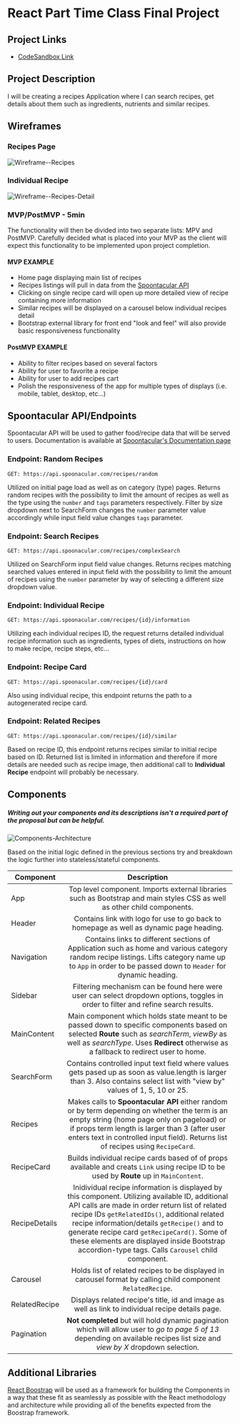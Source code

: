 # React Part Time Class Final Project

## Project Links

- [CodeSandbox Link]()

## Project Description

I will be creating a recipes Application where I can search recipes, get details about them such as ingredients, nutrients and similar recipes.


## Wireframes

### Recipes Page
![Wireframe--Recipes](https://github.com/patbou02/rctr-final-project/blob/main/Wireframe--Recipes2.png)
### Individual Recipe
![Wireframe--Recipes-Detail](https://github.com/patbou02/rctr-final-project/blob/main/Wireframe--Recipe-Detail2.png)

### MVP/PostMVP - 5min

The functionality will then be divided into two separate lists: MPV and PostMVP.  Carefully decided what is placed into your MVP as the client will expect this functionality to be implemented upon project completion.  

#### MVP EXAMPLE
- Home page displaying main list of recipes
- Recipes listings will pull in data from the [Spoontacular API](https://spoontacular.com)
- Clicking on single recipe card will open up more detailed view of recipe containing more information
- Similar recipes will be displayed on a carousel below individual recipes detail
- Bootstrap external library for front end "look and feel" will also provide basic responsiveness functionality

#### PostMVP EXAMPLE

- Ability to filter recipes based on several factors
- Ability for user to favorite a recipe
- Ability for user to add recipes cart
- Polish the responsiveness of the app for multiple types of displays (i.e. mobile, tablet, desktop, etc...)

## Spoontacular API/Endpoints

Spoontacular API will be used to gather food/recipe data that will be served to users. Documentation is available at [Spoontacular's Documentation page](https://spoontacular.com/food-api/docs)

### Endpoint: Random Recipes

```
GET: https://api.spoonacular.com/recipes/random
```
Utilized on initial page load as well as on category (type) pages. Returns random recipes with the possibility to limit the amount of recipes as well as the type using the `number` and `tags` parameters respectively. Filter by size dropdown next to SearchForm changes the `number` parameter value accordingly while input field value changes `tags` parameter.

### Endpoint: Search Recipes

```
GET: https://api.spoonacular.com/recipes/complexSearch
```
Utilized on SearchForm input field value changes. Returns recipes matching searched values entered in input field with the possibility to limit the amount of recipes using the `number` parameter by way of selecting a different size dropdown value.

### Endpoint: Individual Recipe

```
GET: https://api.spoonacular.com/recipes/{id}/information
```
Utilizing each individual recipes ID, the request returns detailed individual recipe information such as ingredients, types of diets, instructions on how to make recipe, recipe steps, etc...

### Endpoint: Recipe Card

```
GET: https://api.spoonacular.com/recipes/{id}/card
```
Also using individual recipe, this endpoint returns the path to a autogenerated recipe card.

### Endpoint: Related Recipes

```
GET: https://api.spoonacular.com/recipes/{id}/similar
```
Based on recipe ID, this endpoint returns recipes similar to initial recipe based on ID. Returned list is limited in information and therefore if more details are needed such as recipe image, then additional call to **Individual Recipe** endpoint will probably be necessary.

## Components
##### Writing out your components and its descriptions isn't a required part of the proposal but can be helpful.

![Components-Architecture](https://github.com/patbou02/rctr-final-project/blob/main/component-architecture2.png)

Based on the initial logic defined in the previous sections try and breakdown the logic further into stateless/stateful components. 

| Component | Description | 
| --- | :---: |  
| App | Top level component. Imports external libraries such as Bootstrap and main styles CSS as well as other child components. | 
| Header | Contains link with logo for use to go back to homepage as well as dynamic page heading. | 
| Navigation | Contains links to different sections of Application such as home and various category random recipe listings. Lifts category name up to `App` in order to be passed down to `Header` for dynamic heading. | 
| Sidebar | Filtering mechanism can be found here were user can select dropdown options, toggles in order to filter and refine search results. | 
| MainContent | Main component which holds state meant to be passed down to specific components based on selected **Route** such as *searchTerm*, *viewBy* as well as *searchType*. Uses **Redirect** otherwise as a fallback to redirect user to home. |
| SearchForm | Contains controlled input text field where values gets pased up as soon as value.length is larger than 3. Also contains select list with "view by" values of 1, 5, 10 or 25. | 
| Recipes | Makes calls to **Spoontacular API** either random or by term depending on whether the term is an empty string (home page only on pageload) or if props term length is larger than 3 (after user enters text in controlled input field). Returns list of recipes using `RecipeCard`.|
| RecipeCard | Builds individual recipe cards based of of props available and creats `Link` using recipe ID to be used by **Route** up in `MainContent`. | 
| RecipeDetails | Inidividual recipe information is displayed by this component. Utilizing available ID, additional API calls are made in order return list of related recipe IDs `getRelatedIDs()`, additional related recipe information/details `getRecipe()` and to generate recipe card `getRecipeCard()`. Some of these elements are displayed inside Bootstrap accordion-type tags. Calls `Carousel` child component. | 
| Carousel | Holds list of related recipes to be displayed in carousel format by calling child component `RelatedRecipe`. | 
| RelatedRecipe | Displays related recipe's title, id and image as well as link to individual recipe details page. |
| Pagination | **Not completed** but will hold dynamic pagination which will allow user to *go to page 5 of 13* depending on available recipes list size and *view by X* dropdown selection. |


## Additional Libraries
[React Boostrap](https://react-bootstrap.github.io/) will be used as a framework for building the Components in a way that these fit as seamlessly as possible with the React methodology and architecture while providing all of the benefits expected from the Boostrap framework.

